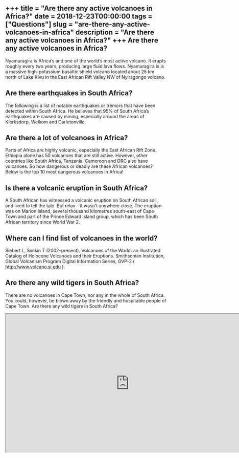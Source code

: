 +++
title = "Are there any active volcanoes in Africa?"
date = 2018-12-23T00:00:00
tags = ["Questions"]
slug = "are-there-any-active-volcanoes-in-africa"
description = "Are there any active volcanoes in Africa?"
+++
Are there any active volcanoes in Africa?
-----------------------------------------

Nyamuragira is Africa’s and one of the world’s most active volcano. It erupts roughly every two years, producing large fluid lava flows. Nyamuragira is is a massive high-potassium basaltic shield volcano located about 25 km north of Lake Kivu in the East African Rift Valley NW of Nyiragongo volcano.

Are there earthquakes in South Africa?
--------------------------------------

The following is a list of notable earthquakes or tremors that have been detected within South Africa. He believes that 95% of South Africa’s earthquakes are caused by mining, especially around the areas of Klerksdorp, Welkom and Carletonville.

Are there a lot of volcanoes in Africa?
---------------------------------------

Parts of Africa are highly volcanic, especially the East African Rift Zone. Ethiopia alone has 50 volcanoes that are still active. However, other countries like South Africa, Tanzania, Cameroon and DRC also have volcanoes. So how dangerous or deadly are these African volcanoes? Below is the top 10 most dangerous volcanoes in Africa!

Is there a volcanic eruption in South Africa?
---------------------------------------------

A South African has witnessed a volcanic eruption on South African soil, and lived to tell the tale. But relax – it wasn’t anywhere close. The eruption was on Marion Island, several thousand kilometres south-east of Cape Town and part of the Prince Edward Island group, which has been South African territory since World War 2.

Where can I find list of volcanoes in the world?
------------------------------------------------

Siebert L, Simkin T (2002–present). Volcanoes of the World: an Illustrated Catalog of Holocene Volcanoes and their Eruptions. Smithsonian Institution, Global Volcanism Program Digital Information Series, GVP-3 ( http://www.volcano.si.edu ).

Are there any wild tigers in South Africa?
------------------------------------------

There are no volcanoes in Cape Town, nor any in the whole of South Africa. You could, however, be blown away by the friendly and hospitable people of Cape Town. Are there any wild tigers in South Africa?

<iframe allow="accelerometer; autoplay; clipboard-write; encrypted-media; gyroscope; picture-in-picture" allowfullscreen="" class="__youtube_prefs__  epyt-is-override  no-lazyload" data-no-lazy="1" data-origheight="433" data-origwidth="770" data-skipgform_ajax_framebjll="" height="433" id="_ytid_23910" loading="lazy" src="https://www.youtube.com/embed/gkveYYcqFmo?enablejsapi=1&autoplay=0&cc_load_policy=0&cc_lang_pref=&iv_load_policy=1&loop=0&modestbranding=0&rel=1&fs=1&playsinline=0&autohide=2&theme=dark&color=red&controls=1&" title="YouTube player" width="770"></iframe>